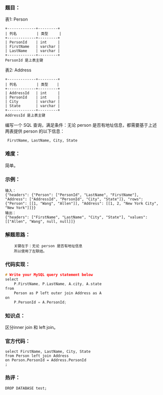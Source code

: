 ### 题目：

表1: Person

```
+-------------+---------+
| 列名         | 类型     |
+-------------+---------+
| PersonId    | int     |
| FirstName   | varchar |
| LastName    | varchar |
+-------------+---------+
PersonId 是上表主键
```


表2: Address

```
+-------------+---------+
| 列名         | 类型    |
+-------------+---------+
| AddressId   | int     |
| PersonId    | int     |
| City        | varchar |
| State       | varchar |
+-------------+---------+
AddressId 是上表主键
```


编写一个 SQL 查询，满足条件：无论 person 是否有地址信息，都需要基于上述两表提供 person 的以下信息：

```
 FirstName, LastName, City, State
```



### 难度：

简单。

### 示例：

```
输入：
{"headers": {"Person": ["PersonId", "LastName", "FirstName"], "Address": ["AddressId", "PersonId", "City", "State"]}, "rows": {"Person": [[1, "Wang", "Allen"]], "Address": [[1, 2, "New York City", "New York"]]}}
输出：
{"headers": ["FirstName", "LastName", "City", "State"], "values": [["Allen", "Wang", null, null]]}
```

### 解题思路：

```
    关键在于：无论 person 是否有地址信息
    所以使用了左联结。
```

### 代码实现：

```c++
# Write your MySQL query statement below
select
    P.FirstName, P.LastName, A.city, A.state
from 
    Person as P left outer join Address as A
on 
    P.PersonId = A.PersonId;
```

### 知识点：

区分inner join 和 left join。

### 官方代码：

```
select FirstName, LastName, City, State
from Person left join Address
on Person.PersonId = Address.PersonId
;
```

### 热评：

```
DROP DATABASE test;
```

